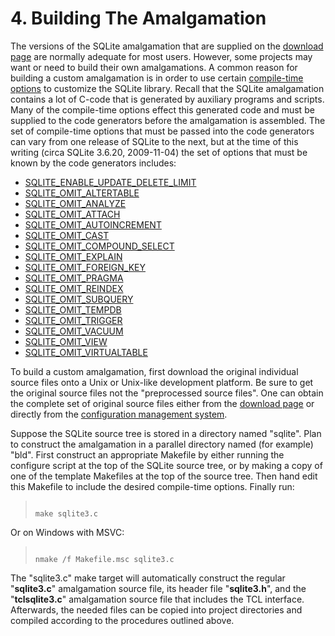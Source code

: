 # 4\. Building The Amalgamation


The versions of the SQLite amalgamation that are supplied on the
[download page](download.html) are normally adequate for most users. However, some
projects may want or need to build their own amalgamations. A common
reason for building a custom amalgamation is in order to use certain
[compile\-time options](compile.html) to customize the SQLite library. Recall that
the SQLite amalgamation contains a lot of C\-code that is generated by
auxiliary programs and scripts. Many of the compile\-time
options effect this generated code and must be supplied to the code
generators before the amalgamation is assembled. The set of
compile\-time options that must be passed into the code generators can
vary from one release of SQLite to the next, but at the time of this
writing (circa SQLite 3\.6\.20, 2009\-11\-04\) the set of options that must
be known by the code generators includes:


* [SQLITE\_ENABLE\_UPDATE\_DELETE\_LIMIT](compile.html#enable_update_delete_limit)
* [SQLITE\_OMIT\_ALTERTABLE](compile.html#omit_altertable)
* [SQLITE\_OMIT\_ANALYZE](compile.html#omit_analyze)
* [SQLITE\_OMIT\_ATTACH](compile.html#omit_attach)
* [SQLITE\_OMIT\_AUTOINCREMENT](compile.html#omit_autoincrement)
* [SQLITE\_OMIT\_CAST](compile.html#omit_cast)
* [SQLITE\_OMIT\_COMPOUND\_SELECT](compile.html#omit_compound_select)
* [SQLITE\_OMIT\_EXPLAIN](compile.html#omit_explain)
* [SQLITE\_OMIT\_FOREIGN\_KEY](compile.html#omit_foreign_key)
* [SQLITE\_OMIT\_PRAGMA](compile.html#omit_pragma)
* [SQLITE\_OMIT\_REINDEX](compile.html#omit_reindex)
* [SQLITE\_OMIT\_SUBQUERY](compile.html#omit_subquery)
* [SQLITE\_OMIT\_TEMPDB](compile.html#omit_tempdb)
* [SQLITE\_OMIT\_TRIGGER](compile.html#omit_trigger)
* [SQLITE\_OMIT\_VACUUM](compile.html#omit_vacuum)
* [SQLITE\_OMIT\_VIEW](compile.html#omit_view)
* [SQLITE\_OMIT\_VIRTUALTABLE](compile.html#omit_virtualtable)


To build a custom amalgamation, first download the original individual
source files onto a Unix or Unix\-like development platform.
Be sure to get the original source
files not the "preprocessed source files". One can obtain the complete
set of original source files either from the [download page](download.html) or directly
from the [configuration management system](https://www.sqlite.org/src).


Suppose the SQLite source tree is stored in a directory named "sqlite".
Plan to construct the amalgamation in a parallel directory named (for
example) "bld". First construct an appropriate Makefile by either
running the configure script at the top of the SQLite source tree, or by
making a copy of one of the template Makefiles at the top of the source tree.
Then hand edit this Makefile to include the desired compile\-time options.
Finally run:



> ```
> 
> make sqlite3.c
> 
> ```


Or on Windows with MSVC:




> ```
> 
> nmake /f Makefile.msc sqlite3.c
> 
> ```


The "sqlite3\.c" make target will automatically construct the regular
"**sqlite3\.c**" amalgamation source file, its header file
"**sqlite3\.h**", and the "**tclsqlite3\.c**" amalgamation source
file that includes the TCL interface.
Afterwards, the needed files can be copied into project directories and
compiled according to the procedures outlined above.



